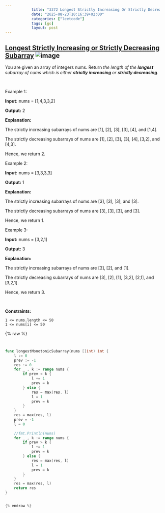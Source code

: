 ```yaml
---
            title: "3372 Longest Strictly Increasing Or Strictly Decreasing Subarray"
            date: "2025-08-23T10:16:39+02:00"
            categories: ["leetcode"]
            tags: [go]
            layout: post
---
```

            
## [Longest Strictly Increasing or Strictly Decreasing Subarray](https://leetcode.com/problems/longest-strictly-increasing-or-strictly-decreasing-subarray) ![image](https://img.shields.io/badge/Difficulty-Easy-brightgreen)

You are given an array of integers nums. Return *the length of the **longest** subarray of *nums* which is either **strictly increasing** or **strictly decreasing***.

 

Example 1:

**Input:** nums = [1,4,3,3,2]

**Output:** 2

**Explanation:**

The strictly increasing subarrays of nums are [1], [2], [3], [3], [4], and [1,4].

The strictly decreasing subarrays of nums are [1], [2], [3], [3], [4], [3,2], and [4,3].

Hence, we return 2.

Example 2:

**Input:** nums = [3,3,3,3]

**Output:** 1

**Explanation:**

The strictly increasing subarrays of nums are [3], [3], [3], and [3].

The strictly decreasing subarrays of nums are [3], [3], [3], and [3].

Hence, we return 1.

Example 3:

**Input:** nums = [3,2,1]

**Output:** 3

**Explanation:**

The strictly increasing subarrays of nums are [3], [2], and [1].

The strictly decreasing subarrays of nums are [3], [2], [1], [3,2], [2,1], and [3,2,1].

Hence, we return 3.

 

**Constraints:**

	1 <= nums.length <= 50
	1 <= nums[i] <= 50

{% raw %}


```go


func longestMonotonicSubarray(nums []int) int {
    l := 0
    prev := -1
    res := 0
    for _ , k := range nums {
        if prev < k {
            l += 1
            prev = k
        } else {
            res = max(res, l)
            l = 1
            prev = k
        }
    }
    res = max(res, l)
    prev = -1
    l = 0
    
    //fmt.Println(nums)
    for _ , k := range nums {
        if prev > k {
            l += 1
            prev = k
        } else {
            res = max(res, l)
            l = 1
            prev = k
        }
    }
    res = max(res, l)
    return res
}


{% endraw %}
```
